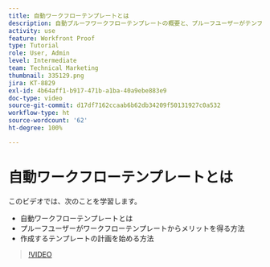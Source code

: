 ```yaml
---
title: 自動ワークフローテンプレートとは
description: 自動プルーフワークフローテンプレートの概要と、プルーフユーザーがテンプレートからメリットを得る方法について説明します。作成するテンプレートの計画を開始します。
activity: use
feature: Workfront Proof
type: Tutorial
role: User, Admin
level: Intermediate
team: Technical Marketing
thumbnail: 335129.png
jira: KT-8829
exl-id: 4b64aff1-b917-471b-a1ba-40a9ebe883e9
doc-type: video
source-git-commit: d17df7162ccaab6b62db34209f50131927c0a532
workflow-type: ht
source-wordcount: '62'
ht-degree: 100%

---
```


# 自動ワークフローテンプレートとは

このビデオでは、次のことを学習します。

* 自動ワークフローテンプレートとは
* プルーフユーザーがワークフローテンプレートからメリットを得る方法
* 作成するテンプレートの計画を始める方法

>[!VIDEO](https://video.tv.adobe.com/v/335129/?quality=12&learn=on&enablevpops)

<!---
Learn More Icon
Automated workflow overview
Create and manage Automated Workflow templates
Configure a proof
--->
